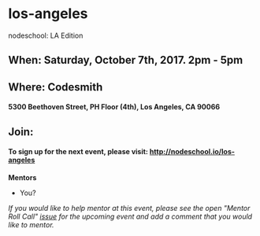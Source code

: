 los-angeles
===========

nodeschool: LA Edition

## When: Saturday, October 7th, 2017. 2pm - 5pm

## Where: Codesmith
####  5300 Beethoven Street, PH Floor (4th), Los Angeles, CA 90066

## Join:
#### To sign up for the next event, please visit: http://nodeschool.io/los-angeles

**Mentors**
* You?

_If you would like to help mentor at this event, please see the open "Mentor Roll Call" [issue](https://github.com/nodeschool/los-angeles/issues) for the upcoming event and add a comment that you would like to mentor._
